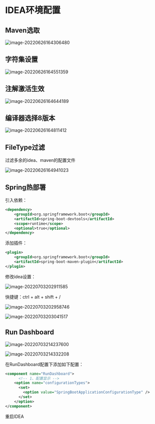 # IDEA环境配置

## Maven选取

![image-20220626164306480](../../../md-photo/image-20220626164306480.png)



## 字符集设置

![image-20220626164551359](../../../md-photo/image-20220626164551359.png)



## 注解激活生效

![image-20220626164644189](../../../md-photo/image-20220626164644189.png)



## 编译器选择8版本

![image-20220626164811412](../../../md-photo/image-20220626164811412.png)



## FileType过滤

过滤多余的idea、maven的配置文件

![image-20220626164941023](../../../md-photo/image-20220626164941023.png)



## Spring热部署

引入依赖：

```xml
<dependency>
    <groupId>org.springframework.boot</groupId>
    <artifactId>spring-boot-devtools</artifactId>
    <scope>runtime</scope>
    <optional>true</optional>
</dependency>
```



添加插件：

```xml
<plugin>
    <groupId>org.springframework.boot</groupId>
    <artifactId>spring-boot-maven-plugin</artifactId>
</plugin>
```



修改idea设置：

![image-20220703202911585](../../../md-photo/image-20220703202911585.png)



快捷键：ctrl + alt + shift + /

![image-20220703202958746](../../../md-photo/image-20220703202958746.png)

![image-20220703203041517](../../../md-photo/image-20220703203041517.png)



## Run Dashboard

![image-20220703214237600](../../../md-photo/image-20220703214237600.png)



![image-20220703214332208](../../../md-photo/image-20220703214332208.png)



在RunDashboard配置下添加如下配置：

```xml
<component name="RunDashboard">
      <!-- 1、配置显示 -->
    <option name="configurationTypes">
      <set>
        <option value="SpringBootApplicationConfigurationType" />
      </set>
    </option>
</component>
```

重启IDEA